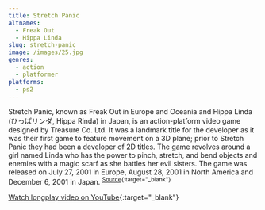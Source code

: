 ```yaml
---
title: Stretch Panic
altnames:
  - Freak Out
  - Hippa Linda
slug: stretch-panic
image: /images/25.jpg
genres:
  - action
  - platformer
platforms:
  - ps2
---
```


Stretch Panic, known as Freak Out in Europe and Oceania and Hippa Linda (ひっぱリンダ, Hippa Rinda) in Japan, is an action-platform video game designed by Treasure Co. Ltd. It was a landmark title for the developer as it was their first game to feature movement on a 3D plane; prior to Stretch Panic they had been a developer of 2D titles. The game revolves around a girl named Linda who has the power to pinch, stretch, and bend objects and enemies with a magic scarf as she battles her evil sisters. The game was released on July 27, 2001 in Europe, August 28, 2001 in North America and December 6, 2001 in Japan. <sup>[Source](https://en.wikipedia.org/wiki/Stretch_Panic){:target="_blank"}</sup>

[Watch longplay video on YouTube](https://www.youtube.com/watch?v=PcMYNeNNPNo){:target="_blank"}